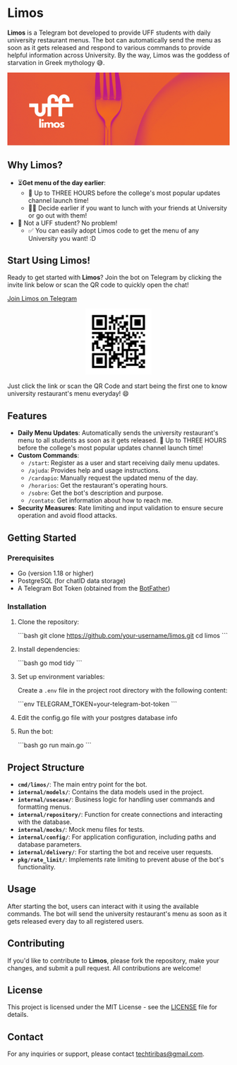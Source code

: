 
# Limos

**Limos** is a Telegram bot developed to provide UFF students with daily university restaurant menus. The bot can automatically send the menu as soon as it gets released and respond to various commands to provide helpful information across University. By the way, Limos was the goddess of starvation in Greek mythology 😅.

<p align="center">
  <img src="assets/short.png" width="700"/>
</p>

## Why Limos?

- ⏳**Get menu of the day earlier**:
  - 🚨 Up to THREE HOURS before the college's most popular updates channel launch time!
  - 🙋‍♂️ Decide earlier if you want to lunch with your friends at University or go out with them!
- 👋 Not a UFF student? No problem!
  - ✅ You can easily adopt Limos code to get the menu of any University you want! :D
  
## Start Using Limos!

Ready to get started with **Limos**? Join the bot on Telegram by clicking the invite link below or scan the QR code to quickly open the chat!

[Join Limos on Telegram](t.me/cardapiouff_bot)

<p align="center">
  <img src="assets/qrcode.png" width="150" alt="QR Code to join Limos"/>
</p>

Just click the link or scan the QR Code and start being the first one to know university restaurant's menu everyday! 😄

## Features

- **Daily Menu Updates**: Automatically sends the university restaurant's menu to all students as soon as it gets released. 🚨 Up to THREE HOURS before the college's most popular updates channel launch time!
- **Custom Commands**:
    - `/start`: Register as a user and start receiving daily menu updates.
    - `/ajuda`: Provides help and usage instructions.
    - `/cardapio`: Manually request the updated menu of the day.
    - `/horarios`: Get the restaurant's operating hours.
    - `/sobre`: Get the bot's description and purpose.
    - `/contato`: Get information about how to reach me.
- **Security Measures**: Rate limiting and input validation to ensure secure operation and avoid flood attacks.

## Getting Started

### Prerequisites

- Go (version 1.18 or higher)
- PostgreSQL (for chatID data storage)
- A Telegram Bot Token (obtained from the [BotFather](https://core.telegram.org/bots#6-botfather))

### Installation

1. Clone the repository:

   \`\`\`bash
   git clone https://github.com/your-username/limos.git
   cd limos
   \`\`\`

2. Install dependencies:

   \`\`\`bash
   go mod tidy
   \`\`\`

3. Set up environment variables:

   Create a `.env` file in the project root directory with the following content:

   \`\`\`env
   TELEGRAM_TOKEN=your-telegram-bot-token
   \`\`\`

4. Edit the config.go file with your postgres database info

5. Run the bot:

   \`\`\`bash
   go run main.go
   \`\`\`

## Project Structure

- **`cmd/limos/`**: The main entry point for the bot.
- **`internal/models/`**: Contains the data models used in the project.
- **`internal/usecase/`**: Business logic for handling user commands and formatting menus.
- **`internal/repository/`**: Function for create connections and interacting with the database.
- **`internal/mocks/`**: Mock menu files for tests.
- **`internal/config/`**: For application configuration, including paths and database parameters.
- **`internal/delivery/`**: For starting the bot and receive user requests.
- **`pkg/rate_limit/`**: Implements rate limiting to prevent abuse of the bot's functionality.

## Usage

After starting the bot, users can interact with it using the available commands. The bot will send the university restaurant's menu as soon as it gets released every day to all registered users.

## Contributing

If you'd like to contribute to **Limos**, please fork the repository, make your changes, and submit a pull request. All contributions are welcome!

## License

This project is licensed under the MIT License - see the [LICENSE](LICENSE) file for details.

## Contact

For any inquiries or support, please contact [techtiribas@gmail.com](mailto:techtiribas@gmail.com).
